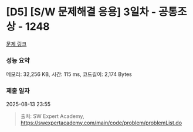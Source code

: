 # [D5] [S/W 문제해결 응용] 3일차 - 공통조상 - 1248 

[문제 링크](https://swexpertacademy.com/main/code/problem/problemDetail.do?contestProbId=AV15PTkqAPYCFAYD) 

### 성능 요약

메모리: 32,256 KB, 시간: 115 ms, 코드길이: 2,174 Bytes

### 제출 일자

2025-08-13 23:55



> 출처: SW Expert Academy, https://swexpertacademy.com/main/code/problem/problemList.do